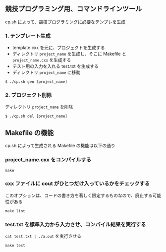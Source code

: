 ## 競技プログラミング用、コマンドラインツール

cp.sh によって、競技プログラミングに必要なテンプレを生成

### 1. テンプレート生成

* template.cxx を元に、プロジェクトを生成する
* ディレクトリ `project_name` を生成し、そこに Makefile と `project_name.cxx` を生成する
* テスト用の入力を入れる test.txt を生成する
* ディレクトリ `project_name` に移動

```
$ ./cp.sh gen [project_name]
```

### 2. プロジェクト削除

ディレクトリ `project_name` を削除

```
$ ./cp.sh del [project_name]
```

## Makefile の機能

cp.sh によって生成される Makefile の機能は以下の通り

### project\_name.cxx をコンパイルする

```
make
``` 

### cxx ファイルに cout がひとつだけ入っているかをチェックする

このオプションは、コードの書き方を著しく限定するものなので、廃止する可能性がある

```
make lint
``` 


### test.txt を標準入力から入力させ、コンパイル結果を実行する

`cat test.txt | ./a.out` を実行させる

```
make test
```
